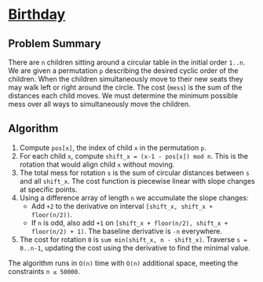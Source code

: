 # [Birthday](https://www.spoj.com/problems/BIRTHDAY/)

## Problem Summary
There are `n` children sitting around a circular table in the initial order `1..n`.
We are given a permutation `p` describing the desired cyclic order of the children.
When the children simultaneously move to their new seats they may walk left or
right around the circle. The cost (``mess``) is the sum of the distances each
child moves. We must determine the minimum possible mess over all ways to
simultaneously move the children.

## Algorithm
1. Compute `pos[x]`, the index of child `x` in the permutation `p`.
2. For each child `x`, compute `shift_x = (x-1 - pos[x]) mod n`. This is the
   rotation that would align child `x` without moving.
3. The total mess for rotation `s` is the sum of circular distances between `s`
   and all `shift_x`. The cost function is piecewise linear with slope changes
   at specific points.
4. Using a difference array of length `n` we accumulate the slope changes:
   - Add `+2` to the derivative on interval `[shift_x, shift_x + floor(n/2))`.
   - If `n` is odd, also add `+1` on `[shift_x + floor(n/2), shift_x + floor(n/2) + 1)`.
   The baseline derivative is `-n` everywhere.
5. The cost for rotation `0` is `sum min(shift_x, n - shift_x)`.
   Traverse `s = 0..n-1`, updating the cost using the derivative to find the
   minimal value.

The algorithm runs in `O(n)` time with `O(n)` additional space, meeting the
constraints `n ≤ 50000`.
